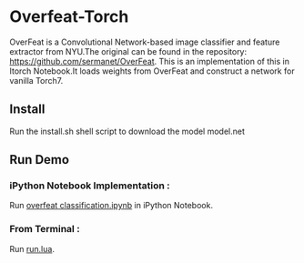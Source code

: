 # Overfeat-Torch
OverFeat is a Convolutional Network-based image classifier and feature extractor from NYU.The original can be found in the repository: https://github.com/sermanet/OverFeat. This is an implementation of this in Itorch Notebook.It loads weights from OverFeat and construct a network for vanilla Torch7. 

## Install
Run the install.sh shell script to download the model model.net

## Run Demo
### iPython Notebook Implementation :
Run [overfeat classification.ipynb](https://github.com/Sshanu/Overfeat-Torch/blob/master/overfeat%20classification.ipynb) in iPython Notebook.

### From Terminal :
Run [run.lua](https://github.com/Sshanu/Overfeat-Torch/blob/master/run.lua).
